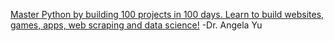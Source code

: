 [Master Python by building 100 projects in 100 days. Learn to build websites, games, apps, web scraping and data science!](https://mtygroup.udemy.com/course/100-days-of-code/learn/lecture/17824302?start=0#overview)
-Dr. Angela Yu
